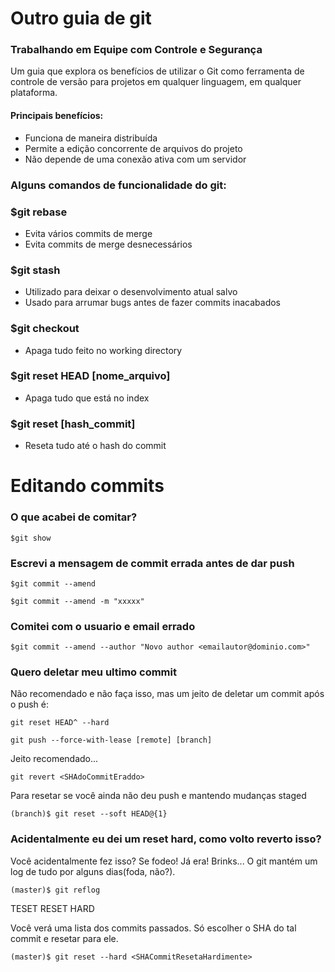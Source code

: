 # Outro guia de git
### Trabalhando em Equipe com Controle e Segurança

Um guia que explora os benefícios de utilizar o Git como ferramenta de controle de versão para projetos em qualquer linguagem, em qualquer plataforma.

#### Principais benefícios:
* Funciona de maneira distribuída
* Permite a edição concorrente de arquivos do projeto
* Não depende de uma conexão ativa com um servidor

### Alguns comandos de funcionalidade do git:
### $git rebase
* Evita vários commits de merge
* Evita commits de merge desnecessários

### $git stash
* Utilizado para deixar o desenvolvimento atual salvo
* Usado para arrumar bugs antes de fazer commits inacabados

### $git checkout
* Apaga tudo feito no working directory

### $git reset HEAD [nome_arquivo]
* Apaga tudo que está no index

### $git reset [hash_commit]
* Reseta tudo até o hash do commit

# Editando commits
### O que acabei de comitar?
``` $git show ```

### Escrevi a mensagem de commit errada antes de dar push
``` $git commit --amend ```

``` $git commit --amend -m "xxxxx" ```

### Comitei com o usuario e email errado
``` $git commit --amend --author "Novo author <emailautor@dominio.com>" ```

### Quero deletar meu ultimo commit
Não recomendado e não faça isso, mas um jeito de deletar um commit após o push é:

``` git reset HEAD^ --hard ```

``` git push --force-with-lease [remote] [branch] ```

Jeito recomendado...

``` git revert <SHAdoCommitEraddo> ```

Para resetar se você ainda não deu push e mantendo mudanças staged

``` (branch)$ git reset --soft HEAD@{1} ```

### Acidentalmente eu dei um reset hard, como volto reverto isso?
Você acidentalmente fez isso? Se fodeo! Já era! Brinks... O git mantém um log de tudo por alguns dias(foda, não?).

``` (master)$ git reflog ```

TESET RESET HARD

Você verá uma lista dos commits passados. Só escolher o SHA do tal commit e resetar para ele.

``` (master)$ git reset --hard <SHACommitResetaHardimente> ```
